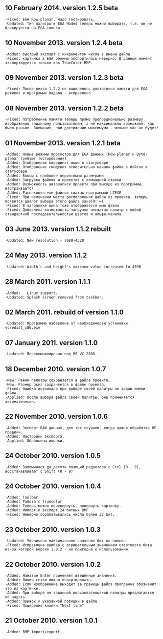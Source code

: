 ﻿## 10 February 2014. version 1.2.5 beta
    -Fixed: EGA Row-planar, надо тестировать.
    -Updated: Тип палитры в EGA Modes теперь можно выбирать, т.е. он не блокируется на EGA только.

## 10 November 2013. version 1.2.4 beta
    -Added: быстрый экспорт с инкрементом числа в имени файла.
    -Fixed: картинка в EGA режиме экспортилась неверно. В данный момент экспортируется только как TrueColor BMP.
  
## 09 November 2013. version 1.2.3 beta
    -Fixed: После фикса 1.2.2 не выделялось достаточно памяти для EGA режимов и программа падала - исправлено

## 08 November 2013. version 1.2.2 beta
    -Fixed: Потребление памяти теперь прямо пропорционально размеру изображения заданному пользователем, а не максимально возможное, как было раньше. Внимание, при достижении максимума - меньше уже не будет!

## 01 November 2013. version 1.2.1 beta
    -Added: Новые режимы просмотра для EGA данных (Row-planar и Byte-planar требуют тестирования)
    -Added: Отображение координат мыши в статусбаре
    -Added: Отображение смещения относительно начала файла в байтах в статусбаре
    -Added: Боксы с наиболее вероятными размерами
    -Added: Загрузка файлов и проектов с командной строки
    -Added: Возможность автозаписи проекта при выходе из программы, настраивается
    -Added: Распаковка exe файлов сжатых программой LZEXE
    -Fixed: При изменении места расположения файла из проекта, теперь появится диалог выбора этого файла заноГО! =)
    -Fixed: В заголовке окна тоже отображается имя файла
    -Fixed: Добавлена возможность загрузки несжатых палитр с любой стандартной последовательностью цветов и альфа-канала

## 03 June 2013. version 1.1.2 rebuilt
    -Updated: New resolution - 7680×4320

## 24 May 2013. version 1.1.2
    -Updated: Width's and height's maximum value increased to 4096

## 28 March 2011. version 1.1.1
    -Added:   Linux support.
    -Updated: Splash screen removed from taskbar.

## 02 March 2011. rebuild of version 1.1.0
    -Updated: Программа избавлена от необходимости установки vcredist_x86.exe

## 07 January 2011. version 1.1.0
    -Updated: Перекомпилирован под MS VC 2008.

## 18 December 2010. version 1.0.7
    -New: Режим палитры сохраняется в файле проекта.
    -New: Размер окна сохраняется в файле проекта.
    -Fixed: Ошибка возникала при выборе своей палитры не задав имени файла.
    -Applied: После выбора файла своей палитры, она применяется автоматически.

## 22 November 2010. version 1.0.6
    -Added: Экспорт RAW данных, для тех случаев, когда нужна обработка НЕ графики.
    -Added: Настройки экспорта.
    -Applied: Обновлены иконки.

## 24 October 2010. version 1.0.5
    -Added: Запоминает до десяти позиций редактора с Ctrl (0 - 9), восстанавливает с Shift (0 - 9)

## 24 October 2010. version 1.0.4
    -Added: Toolbar
    -Added: Работа с truecolor
    -Added: Теперь можно перевернуть, повернуть картинку.
    -Added: Импорт и экспорт 24 битных BMP
    -Fixed: Неверно обрабатывались числа более 32 бит.

## 23 October 2010. version 1.0.3
    -Updated: Увеличено максимальное значение бит на пиксел
    -Fixed: Исправлена ошибка с отрицательным значением стартового бита из-за которой версия 1.0.2 - не пригодна к использованию.

## 22 October 2010. version 1.0.2
    -Added: Нажатие Enter применяет введённые значения.
    -Added: Линии сетки можно инвертировать.
    -Added: Если изображение выходит за границы файла программа обозначит это на картинке.
    -Added: При выборе не заданной пользовательской палитры предлагается её задать.
    -Added: Прыжок к указанной позиции в файле
    -Fixed: Поведение кнопки "Next line"

## 21 October 2010. version 1.0.1
    -Added: BMP import/export

